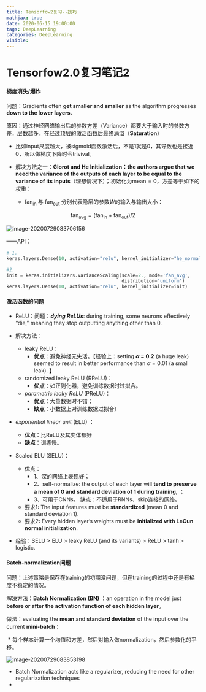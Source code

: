 ```yaml
---
title: Tensorfow2复习--技巧
mathjax: true
date: 2020-06-15 19:00:00
tags: DeepLearning
categories: DeepLearning
visible:
---
```




# Tensorfow2.0复习笔记2



#### 梯度消失/爆炸

问题：Gradients often **get smaller and smaller** as the algorithm progresses **down to the lower layers.**  

原因：通过神经网络输出后的参数方差（Variance）都要大于输入时的参数方差，层数越多，在经过顶层的激活函数后最终满溢（**Saturation**）

* 比如input尺度越大，被sigmoid函数激活后，不是1就是0，其导数也是接近0，所以做梯度下降时会trivival。



* 解决方法之一：**Glorot and He Initialization：the authors argue that we need the variance of the outputs of each layer to be equal to the variance of its inputs**（理想情况下）；初始化为$\text{mean} = 0$，方差等于如下的权重：
  * $\text{fan}_{\text{in}}$ 与 $\text{fan}_{\text{out}}$  分别代表隐层的参数$W$的输入与输出大小：

$$
\text{fan}_{\text{avg}} = (\text{fan}_{\text{in}} + \text{fan}_{\text{out}}) / 2
$$



![image-20200729083706156](https://tva1.sinaimg.cn/large/007S8ZIlly1gh7jnhfr7bj31g60byabt.jpg)



——API：

```python
# 1.
keras.layers.Dense(10, activation="relu", kernel_initializer="he_normal")

#2.
init = keras.initializers.VarianceScaling(scale=2., mode='fan_avg',
                                          distribution='uniform')
keras.layers.Dense(10, activation="relu", kernel_initializer=init)
```





#### 激活函数的问题

* ReLU：问题：***dying ReLUs***: during training, some neurons effectively “die,” meaning they stop outputting anything other than 0.
* 解决方法：
  *  leaky ReLU：
     *  **优点**：避免神经元失活。【经验上：setting ***α* = 0.2** (a huge leak) seemed to result in better performance than *α* = 0.01 (a small leak). 】
  *  randomized leaky ReLU (RReLU)：
     * **优点**：如正则化器，避免训练数据时过拟合。
  *  *parametric leaky ReLU* (PReLU)：
     * **优点**：大量数据时不错；
     * **缺点**：小数据上对训练数据过拟合）
*  *exponential linear unit* (ELU) ：
     * **优点**：比ReLU及其变体都好
     * **缺点**：训练慢。
  * Scaled ELU (SELU)：
    * 优点：
      *  1、深的网络上表现好；
      *   2、self-normalize: the output of each layer will **tend to preserve a mean of 0 and standard deviation of 1 during training,** ；
      *  3、可用于CNNs。 缺点：不适用于RNNs、skip连接的网络。
    *  要求1: The input features must be **standardized** (mean 0 and standard deviation 1).
    *  要求2: Every hidden layer’s weights must be **initialized with LeCun normal initialization**.
  
* 经验：SELU > ELU > leaky ReLU (and its variants) > ReLU > tanh > logistic.





#### Batch-normalization问题

问题：上述策略是保存在training的初期没问题，但在training的过程中还是有梯度不稳定的情况。



解决方法：**Batch Normalization (BN)** ：an operation in the model just **before or after the activation function of each hidden layer**。

做法：evaluating the **mean** and **standard deviation** of the input over the current **mini-batch**：

​	* 每个样本计算一个均值和方差，然后对输入做normalization，然后参数化的平移。



![image-20200729083853198](https://tva1.sinaimg.cn/large/007S8ZIlly1gh7jpacz6ij311u0jw0us.jpg)



* Batch Normalization acts like a regularizer, reducing the need for other regularization techniques
* 